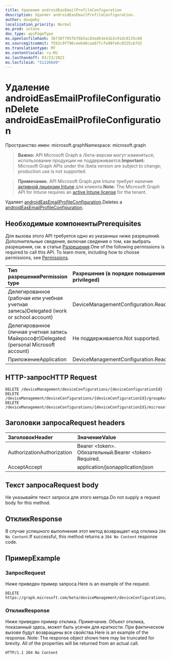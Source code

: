 ```yaml
---
title: Удаление androidEasEmailProfileConfiguration
description: Удаляет androidEasEmailProfileConfiguration.
author: dougeby
localization_priority: Normal
ms.prod: intune
doc_type: apiPageType
ms.openlocfilehash: 36730f795fbf6b5ac83ed63e41b3c91dc0135c60
ms.sourcegitcommit: f592c9ff96ceeb40caa67fcfe90fe6c8525cb7d2
ms.translationtype: MT
ms.contentlocale: ru-RU
ms.lasthandoff: 03/23/2021
ms.locfileid: "51126649"
---
```

# <a name="delete-androideasemailprofileconfiguration"></a><span data-ttu-id="c2b79-103">Удаление androidEasEmailProfileConfiguration</span><span class="sxs-lookup"><span data-stu-id="c2b79-103">Delete androidEasEmailProfileConfiguration</span></span>

<span data-ttu-id="c2b79-104">Пространство имен: microsoft.graph</span><span class="sxs-lookup"><span data-stu-id="c2b79-104">Namespace: microsoft.graph</span></span>

> <span data-ttu-id="c2b79-105">**Важно:** API Microsoft Graph в /бета-версии могут изменяться; использование продукции не поддерживается.</span><span class="sxs-lookup"><span data-stu-id="c2b79-105">**Important:** Microsoft Graph APIs under the /beta version are subject to change; production use is not supported.</span></span>

> <span data-ttu-id="c2b79-106">**Примечание.** API Microsoft Graph для Intune требует наличия [активной лицензии Intune](https://go.microsoft.com/fwlink/?linkid=839381) для клиента.</span><span class="sxs-lookup"><span data-stu-id="c2b79-106">**Note:** The Microsoft Graph API for Intune requires an [active Intune license](https://go.microsoft.com/fwlink/?linkid=839381) for the tenant.</span></span>

<span data-ttu-id="c2b79-107">Удаляет [androidEasEmailProfileConfiguration](../resources/intune-deviceconfig-androideasemailprofileconfiguration.md).</span><span class="sxs-lookup"><span data-stu-id="c2b79-107">Deletes a [androidEasEmailProfileConfiguration](../resources/intune-deviceconfig-androideasemailprofileconfiguration.md).</span></span>

## <a name="prerequisites"></a><span data-ttu-id="c2b79-108">Необходимые компоненты</span><span class="sxs-lookup"><span data-stu-id="c2b79-108">Prerequisites</span></span>
<span data-ttu-id="c2b79-p101">Для вызова этого API требуется одно из указанных ниже разрешений. Дополнительные сведения, включая сведения о том, как выбрать разрешения, см. в статье [Разрешения](/graph/permissions-reference).</span><span class="sxs-lookup"><span data-stu-id="c2b79-p101">One of the following permissions is required to call this API. To learn more, including how to choose permissions, see [Permissions](/graph/permissions-reference).</span></span>

|<span data-ttu-id="c2b79-111">Тип разрешения</span><span class="sxs-lookup"><span data-stu-id="c2b79-111">Permission type</span></span>|<span data-ttu-id="c2b79-112">Разрешения (в порядке повышения привилегий)</span><span class="sxs-lookup"><span data-stu-id="c2b79-112">Permissions (from least to most privileged)</span></span>|
|:---|:---|
|<span data-ttu-id="c2b79-113">Делегированное (рабочая или учебная учетная запись)</span><span class="sxs-lookup"><span data-stu-id="c2b79-113">Delegated (work or school account)</span></span>|<span data-ttu-id="c2b79-114">DeviceManagementConfiguration.ReadWrite.All</span><span class="sxs-lookup"><span data-stu-id="c2b79-114">DeviceManagementConfiguration.ReadWrite.All</span></span>|
|<span data-ttu-id="c2b79-115">Делегированное (личная учетная запись Майкрософт)</span><span class="sxs-lookup"><span data-stu-id="c2b79-115">Delegated (personal Microsoft account)</span></span>|<span data-ttu-id="c2b79-116">Не поддерживается.</span><span class="sxs-lookup"><span data-stu-id="c2b79-116">Not supported.</span></span>|
|<span data-ttu-id="c2b79-117">Приложение</span><span class="sxs-lookup"><span data-stu-id="c2b79-117">Application</span></span>|<span data-ttu-id="c2b79-118">DeviceManagementConfiguration.ReadWrite.All</span><span class="sxs-lookup"><span data-stu-id="c2b79-118">DeviceManagementConfiguration.ReadWrite.All</span></span>|

## <a name="http-request"></a><span data-ttu-id="c2b79-119">HTTP-запрос</span><span class="sxs-lookup"><span data-stu-id="c2b79-119">HTTP Request</span></span>
<!-- {
  "blockType": "ignored"
}
-->
``` http
DELETE /deviceManagement/deviceConfigurations/{deviceConfigurationId}
DELETE /deviceManagement/deviceConfigurations/{deviceConfigurationId}/groupAssignments/{deviceConfigurationGroupAssignmentId}/deviceConfiguration
DELETE /deviceManagement/deviceConfigurations/{deviceConfigurationId}/microsoft.graph.windowsDomainJoinConfiguration/networkAccessConfigurations/{deviceConfigurationId}
```

## <a name="request-headers"></a><span data-ttu-id="c2b79-120">Заголовки запроса</span><span class="sxs-lookup"><span data-stu-id="c2b79-120">Request headers</span></span>
|<span data-ttu-id="c2b79-121">Заголовок</span><span class="sxs-lookup"><span data-stu-id="c2b79-121">Header</span></span>|<span data-ttu-id="c2b79-122">Значение</span><span class="sxs-lookup"><span data-stu-id="c2b79-122">Value</span></span>|
|:---|:---|
|<span data-ttu-id="c2b79-123">Authorization</span><span class="sxs-lookup"><span data-stu-id="c2b79-123">Authorization</span></span>|<span data-ttu-id="c2b79-124">Bearer &lt;token&gt;. Обязательный.</span><span class="sxs-lookup"><span data-stu-id="c2b79-124">Bearer &lt;token&gt; Required.</span></span>|
|<span data-ttu-id="c2b79-125">Accept</span><span class="sxs-lookup"><span data-stu-id="c2b79-125">Accept</span></span>|<span data-ttu-id="c2b79-126">application/json</span><span class="sxs-lookup"><span data-stu-id="c2b79-126">application/json</span></span>|

## <a name="request-body"></a><span data-ttu-id="c2b79-127">Текст запроса</span><span class="sxs-lookup"><span data-stu-id="c2b79-127">Request body</span></span>
<span data-ttu-id="c2b79-128">Не указывайте текст запроса для этого метода.</span><span class="sxs-lookup"><span data-stu-id="c2b79-128">Do not supply a request body for this method.</span></span>

## <a name="response"></a><span data-ttu-id="c2b79-129">Отклик</span><span class="sxs-lookup"><span data-stu-id="c2b79-129">Response</span></span>
<span data-ttu-id="c2b79-130">В случае успешного выполнения этот метод возвращает код отклика `204 No Content`.</span><span class="sxs-lookup"><span data-stu-id="c2b79-130">If successful, this method returns a `204 No Content` response code.</span></span>

## <a name="example"></a><span data-ttu-id="c2b79-131">Пример</span><span class="sxs-lookup"><span data-stu-id="c2b79-131">Example</span></span>

### <a name="request"></a><span data-ttu-id="c2b79-132">Запрос</span><span class="sxs-lookup"><span data-stu-id="c2b79-132">Request</span></span>
<span data-ttu-id="c2b79-133">Ниже приведен пример запроса.</span><span class="sxs-lookup"><span data-stu-id="c2b79-133">Here is an example of the request.</span></span>
``` http
DELETE https://graph.microsoft.com/beta/deviceManagement/deviceConfigurations/{deviceConfigurationId}
```

### <a name="response"></a><span data-ttu-id="c2b79-134">Отклик</span><span class="sxs-lookup"><span data-stu-id="c2b79-134">Response</span></span>
<span data-ttu-id="c2b79-p102">Ниже приведен пример отклика. Примечание. Объект отклика, показанный здесь, может быть усечен для краткости. При фактическом вызове будут возвращены все свойства.</span><span class="sxs-lookup"><span data-stu-id="c2b79-p102">Here is an example of the response. Note: The response object shown here may be truncated for brevity. All of the properties will be returned from an actual call.</span></span>
``` http
HTTP/1.1 204 No Content
```




